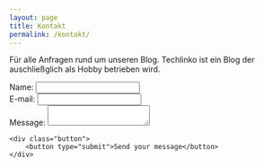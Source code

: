 ```yaml
---
layout: page
title: Kontakt
permalink: /kontakt/
---
```


Für alle Anfragen rund um unseren Blog. Techlinko ist ein Blog der auschließglich als Hobby betrieben wird.

<form action="https://formspree.io/mwkeynjb" method="POST">
    <div>
        <label for="name">Name:</label>
        <input type="text" id="name" />
    </div>
    <div>
        <label for="mail">E-mail:</label>
        <input type="email" id="mail" />
    </div>
    <div>
        <label for="msg">Message:</label>
        <textarea id="msg"></textarea>
    </div>
    
    <div class="button">
        <button type="submit">Send your message</button>
    </div>
</form>